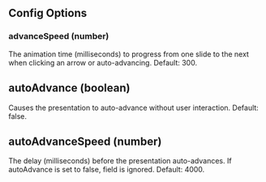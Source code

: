 ## Config Options
### advanceSpeed (number)
The animation time (milliseconds) to progress from one slide to the next when clicking
an arrow or auto-advancing. Default: 300.

## autoAdvance (boolean)
Causes the presentation to auto-advance without user interaction. Default: false.

## autoAdvanceSpeed (number)
The delay (milliseconds) before the presentation auto-advances. If autoAdvance is set to false, field is ignored. Default: 4000.

